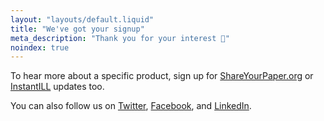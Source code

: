 ```yaml
---
layout: "layouts/default.liquid"
title: "We've got your signup"
meta_description: "Thank you for your interest 📨"
noindex: true
---
```


To hear more about a specific product, sign up for [ShareYourPaper.org](https://ShareYourPaper.org/updates) or [InstantILL](https://instantill.org/updates) updates too.

You can also follow us on [Twitter](https://twitter.com/{{site.twitter}}), [Facebook](https://www.facebook.com/{{site.facebook}}), and [LinkedIn](https://www.linkedin.com/company/{{site.linkedin}}).
